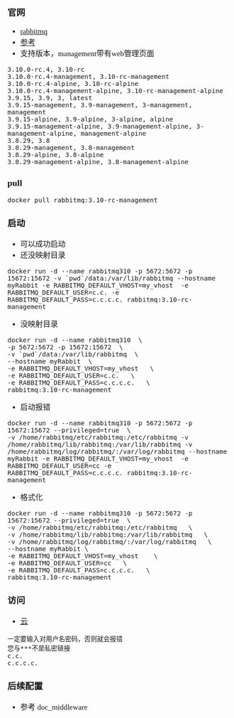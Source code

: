 <span  style="font-family: Simsun,serif; font-size: 17px; ">

### 官网

- [rabbitmq](https://hub.docker.com/_/rabbitmq)
- [参考](https://www.cnblogs.com/yufeng218/p/9452621.html)
- 支持版本，management带有web管理页面

~~~
3.10.0-rc.4, 3.10-rc
3.10.0-rc.4-management, 3.10-rc-management
3.10.0-rc.4-alpine, 3.10-rc-alpine
3.10.0-rc.4-management-alpine, 3.10-rc-management-alpine
3.9.15, 3.9, 3, latest
3.9.15-management, 3.9-management, 3-management, management
3.9.15-alpine, 3.9-alpine, 3-alpine, alpine
3.9.15-management-alpine, 3.9-management-alpine, 3-management-alpine, management-alpine
3.8.29, 3.8
3.8.29-management, 3.8-management
3.8.29-alpine, 3.8-alpine
3.8.29-management-alpine, 3.8-management-alpine
~~~

### pull

~~~
docker pull rabbitmq:3.10-rc-management
~~~

### 启动

- 可以成功启动
- 还没映射目录
~~~
docker run -d --name rabbitmq310 -p 5672:5672 -p 15672:15672 -v `pwd`/data:/var/lib/rabbitmq --hostname myRabbit -e RABBITMQ_DEFAULT_VHOST=my_vhost  -e RABBITMQ_DEFAULT_USER=c.c. -e RABBITMQ_DEFAULT_PASS=c.c.c.c. rabbitmq:3.10-rc-management
~~~
- 没映射目录
~~~
docker run -d --name rabbitmq310  \
-p 5672:5672 -p 15672:15672  \
-v `pwd`/data:/var/lib/rabbitmq  \
--hostname myRabbit  \
-e RABBITMQ_DEFAULT_VHOST=my_vhost   \
-e RABBITMQ_DEFAULT_USER=c.c.   \
-e RABBITMQ_DEFAULT_PASS=c.c.c.c.   \
rabbitmq:3.10-rc-management
~~~

- 启动报错
~~~
docker run -d --name rabbitmq310 -p 5672:5672 -p 15672:15672 --privileged=true  \
-v /home/rabbitmq/etc/rabbitmq:/etc/rabbitmq -v /home/rabbitmq/lib/rabbitmq:/var/lib/rabbitmq -v /home/rabbitmq/log/rabbitmq/:/var/log/rabbitmq --hostname myRabbit -e RABBITMQ_DEFAULT_VHOST=my_vhost  -e RABBITMQ_DEFAULT_USER=cc -e RABBITMQ_DEFAULT_PASS=c.c.c.c. rabbitmq:3.10-rc-management
~~~
- 格式化
~~~
docker run -d --name rabbitmq310 -p 5672:5672 -p 15672:15672 --privileged=true  \
-v /home/rabbitmq/etc/rabbitmq:/etc/rabbitmq   \
-v /home/rabbitmq/lib/rabbitmq:/var/lib/rabbitmq   \
-v /home/rabbitmq/log/rabbitmq/:/var/log/rabbitmq   \
--hostname myRabbit \ 
-e RABBITMQ_DEFAULT_VHOST=my_vhost    \
-e RABBITMQ_DEFAULT_USER=cc   \
-e RABBITMQ_DEFAULT_PASS=c.c.c.c.   \
rabbitmq:3.10-rc-management
~~~

### 访问

- [云](http://8.146.199.165:15672/)

~~~
一定要输入对用户名密码，否则就会报错
您与***不是私密链接
c.c.
c.c.c.c.
~~~

### 后续配置

- 参考 doc_middleware

</span>
